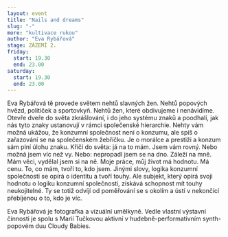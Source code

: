 ```yaml
---
layout: event
title: "Nails and dreams"
slug: "-"
more: "kultivace rukou"
author: "Eva Rybářová"
stage: ZÁZEMÍ 2.
friday:
  start: 19.30
  end: 23.00
saturday:
  start: 19.30
  end: 23.00
---
```


Eva Rybářová tě provede světem nehtů slavných žen. Nehtů popových hvězd, političek a sportovkyň. Nehtů žen, které obdivujeme i nenávidíme. Otevře dveře do světa zkrášlování, i do jeho systému znaků a poodhalí, jak nás tyto znaky ustanovují v rámci společenské hierarchie. Nehty vám možná ukážou, že konzumní společnost není o konzumu, ale spíš o zařazování se na společenském žebříčku. Je o morálce a prestiži a konzum sám plní úlohu znaku. Křičí do světa: já na to mám. Jsem vám rovný. Nebo možná jsem víc než vy. Nebo: nepropadl jsem se na dno. Záleží na mně. Mám věci, vydělal jsem si na ně. Moje práce, můj život má hodnotu. Má cenu. To, co mám, tvoří to, kdo jsem. Jinými slovy, logika konzumní společnosti se opírá o identitu a tvoří touhy. Ale subjekt, který opírá svoji hodnotu o logiku konzumní společnosti, získává schopnost mít touhy neukojitelné. Ty se totiž odvíjí od poměřování se s okolím a ústí v nekončící přebíjenou o to, kdo je víc.

Eva Rybářová je fotografka a vizuální umělkyně. Vedle vlastní výstavní činnosti je spolu s Marií Tučkovou aktivní v hudebně-performativním synth-popovém duu Cloudy Babies.
